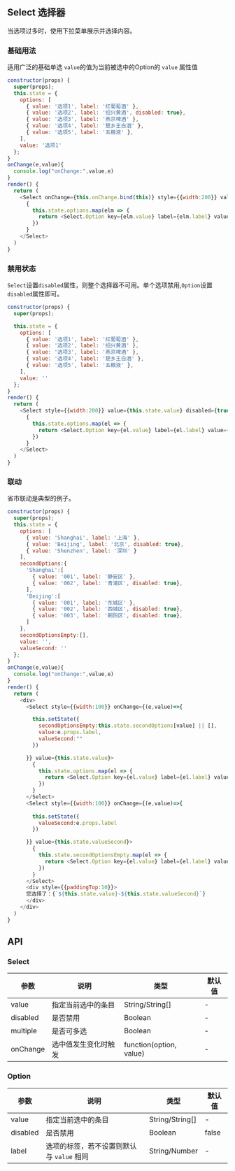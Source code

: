 ## Select 选择器

当选项过多时，使用下拉菜单展示并选择内容。

### 基础用法

适用广泛的基础单选
`value`的值为当前被选中的Option的 `value` 属性值
<!--DemoStart--> 
```js
constructor(props) {
  super(props);
  this.state = {
    options: [
      { value: '选项1', label: '红葡萄酒' }, 
      { value: '选项2', label: '绍兴黄酒', disabled: true}, 
      { value: '选项3', label: '燕京啤酒' }, 
      { value: '选项4', label: '楚乡王白酒' }, 
      { value: '选项5', label: '五粮液' },
    ],
    value: '选项1'
  };
}
onChange(e,value){
  console.log("onChange:",value,e)
}
render() {
  return (
    <Select onChange={this.onChange.bind(this)} style={{width:200}} value={this.state.value}>
      {
        this.state.options.map(elm => {
          return <Select.Option key={elm.value} label={elm.label} value={elm.value} disabled={elm.disabled} />
        })
      }
    </Select>
  )
}
```
<!--End-->

### 禁用状态

`Select`设置`disabled`属性，则整个选择器不可用。单个选项禁用,`Option`设置`disabled`属性即可。

<!--DemoStart--> 
```js
constructor(props) {
  super(props);

  this.state = {
    options: [
      { value: '选项1', label: '红葡萄酒' }, 
      { value: '选项2', label: '绍兴黄酒' }, 
      { value: '选项3', label: '燕京啤酒' }, 
      { value: '选项4', label: '楚乡王白酒' }, 
      { value: '选项5', label: '五粮液' },
    ],
    value: ''
  };
}
render() {
  return (
    <Select style={{width:200}} value={this.state.value} disabled={true}>
      {
        this.state.options.map(el => {
          return <Select.Option key={el.value} label={el.label} value={el.value} />
        })
      }
    </Select>
  )
}
```
<!--End-->


### 联动

省市联动是典型的例子。

<!--DemoStart--> 
```js
constructor(props) {
  super(props);
  this.state = {
    options: [
      { value: 'Shanghai', label: '上海' }, 
      { value: 'Beijing', label: '北京', disabled: true}, 
      { value: 'Shenzhen', label: '深圳' }
    ],
    secondOptions:{
      'Shanghai':[
        { value: '001', label: '静安区' }, 
        { value: '002', label: '青浦区', disabled: true}, 
      ],
      'Beijing':[
        { value: '001', label: '东城区' }, 
        { value: '002', label: '西城区', disabled: true}, 
        { value: '003', label: '朝阳区', disabled: true}, 
      ]
    },
    secondOptionsEmpty:[],
    value: '',
    valueSecond: ''
  };
}
onChange(e,value){
  console.log("onChange:",value,e)
}
render() {
  return (
    <div>
      <Select style={{width:100}} onChange={(e,value)=>{

        this.setState({
          secondOptionsEmpty:this.state.secondOptions[value] || [],
          value:e.props.label,
          valueSecond:""
        })

      }} value={this.state.value}>
        {
          this.state.options.map(el => {
            return <Select.Option key={el.value} label={el.label} value={el.value} />
          })
        }
      </Select>
      <Select style={{width:100}} onChange={(e,value)=>{
        
        this.setState({
          valueSecond:e.props.label
        })

      }} value={this.state.valueSecond}>
        {
          this.state.secondOptionsEmpty.map(el => {
            return <Select.Option key={el.value} label={el.label} value={el.value} />
          })
        }
      </Select>
      <div style={{paddingTop:10}}>
      您选择了：{`${this.state.value}-${this.state.valueSecond}`}
      </div>
    </div>
  )
}
```
<!--End-->

## API

### Select

| 参数 | 说明 | 类型 | 默认值 |
|--------- |-------- |--------- |-------- |
| value | 指定当前选中的条目 | String/String[] | - |
| disabled | 是否禁用 | Boolean | - |
| multiple | 是否可多选 | Boolean | - |
| onChange | 选中值发生变化时触发 | function(option, value) | - |

### Option

| 参数 | 说明 | 类型 | 默认值 |
|--------- |-------- |--------- |-------- |
| value | 指定当前选中的条目 | String/String[] | - |
| disabled | 是否禁用 | Boolean | false |
| label | 选项的标签，若不设置则默认与 `value` 相同 | String/Number | - |
